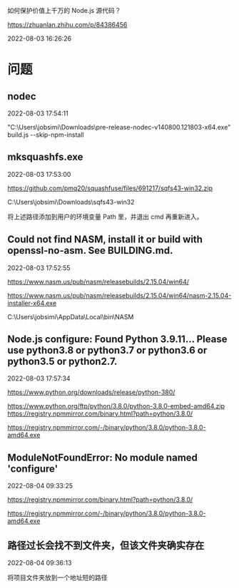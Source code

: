 如何保护价值上千万的 Node.js 源代码？

https://zhuanlan.zhihu.com/p/84386456

2022-08-03 16:26:26

# 问题

## nodec

2022-08-03 17:54:11

"C:\Users\jobsimi\Downloads\pre-release-nodec-v140800.121803-x64.exe" build.js --skip-npm-install

## mksquashfs.exe

2022-08-03 17:53:00

https://github.com/pmq20/squashfuse/files/691217/sqfs43-win32.zip

C:\Users\jobsimi\Downloads\sqfs43-win32

将上述路径添加到用户的环境变量 Path 里，并退出 cmd 再重新进入。

## Could not find NASM, install it or build with openssl-no-asm. See BUILDING.md.

2022-08-03 17:52:55

https://www.nasm.us/pub/nasm/releasebuilds/2.15.04/win64/

https://www.nasm.us/pub/nasm/releasebuilds/2.15.04/win64/nasm-2.15.04-installer-x64.exe

C:\Users\jobsimi\AppData\Local\bin\NASM

## Node.js configure: Found Python 3.9.11... Please use python3.8 or python3.7 or python3.6 or python3.5 or python2.7.

2022-08-03 17:57:34

https://www.python.org/downloads/release/python-380/

https://www.python.org/ftp/python/3.8.0/python-3.8.0-embed-amd64.zip
https://registry.npmmirror.com/binary.html?path=python/3.8.0/

https://registry.npmmirror.com/-/binary/python/3.8.0/python-3.8.0-amd64.exe

## ModuleNotFoundError: No module named 'configure'

2022-08-04 09:33:25

https://registry.npmmirror.com/binary.html?path=python/3.8.0/

https://registry.npmmirror.com/-/binary/python/3.8.0/python-3.8.0-amd64.exe

## 路径过长会找不到文件夹，但该文件夹确实存在

2022-08-04 09:36:13

将项目文件夹放到一个地址短的路径
